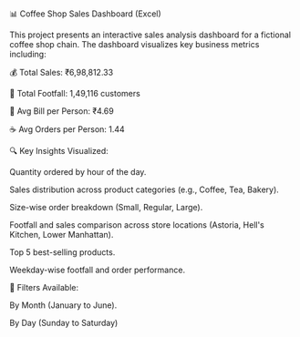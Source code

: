 📊 Coffee Shop Sales Dashboard (Excel)

This project presents an interactive sales analysis dashboard for a fictional coffee shop chain. The dashboard visualizes key business metrics including:

💰 Total Sales: ₹6,98,812.33 

👣 Total Footfall: 1,49,116 customers

🧾 Avg Bill per Person: ₹4.69

☕ Avg Orders per Person: 1.44


🔍 Key Insights Visualized:

Quantity ordered by hour of the day.

Sales distribution across product categories (e.g., Coffee, Tea, Bakery).

Size-wise order breakdown (Small, Regular, Large).

Footfall and sales comparison across store locations (Astoria, Hell's Kitchen, Lower Manhattan).

Top 5 best-selling products.

Weekday-wise footfall and order performance.


📂 Filters Available:

By Month (January to June).

By Day (Sunday to Saturday)
